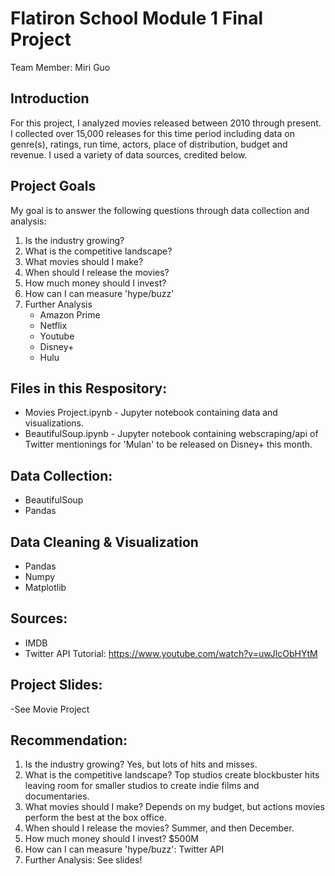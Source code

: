 # Flatiron School Module 1 Final Project

Team Member: Miri Guo

## Introduction

For this project, I analyzed movies released between 2010 through present. I collected over 15,000 releases for this time period including data on genre(s), ratings, run time, actors, place of distribution, budget and revenue. I used a variety of data sources, credited below.


## Project Goals

My goal is to answer the following questions through data collection and analysis:

1. Is the industry growing?
2. What is the competitive landscape?
3. What movies should I make?
4. When should I release the movies?
5. How much money should I invest?
6. How can I can measure 'hype/buzz'
6. Further Analysis
	- Amazon Prime
	- Netflix
	- Youtube
	- Disney+
	- Hulu
## Files in this Respository:

- Movies Project.ipynb - Jupyter notebook containing data and visualizations.
- BeautifulSoup.ipynb - Jupyter notebook containing webscraping/api of Twitter mentionings for 'Mulan' to be released on Disney+ this month.

## Data Collection:
- BeautifulSoup
- Pandas

## Data Cleaning & Visualization
- Pandas
- Numpy
- Matplotlib

## Sources:
- IMDB
- Twitter API Tutorial: https://www.youtube.com/watch?v=uwJlcObHYtM

## Project Slides:
-See Movie Project 

## Recommendation:
1. Is the industry growing? Yes, but lots of hits and misses.
2. What is the competitive landscape? Top studios create blockbuster hits leaving room for smaller studios to create indie films and documentaries.
3. What movies should I make? Depends on my budget, but actions movies perform the best at the box office.
4. When should I release the movies? Summer, and then December.
5. How much money should I invest? $500M
6. How can I can measure 'hype/buzz': Twitter API 
7. Further Analysis: See slides!
